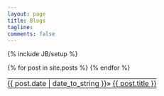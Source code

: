 ```yaml
---
layout: page
title: Blogs
tagline:
comments: false
---
```

{% include JB/setup %}

<!--<ul class="posts">
  {% for post in site.posts %}
    <li><span>{{ post.date | date_to_string }}</span> &raquo; <a href="{{ BASE_PATH }}{{ post.url }}">{{ post.title }}</a></li>
  {% endfor %}
</ul>-->

<table class="table table-hover">
    <tbody>
        {% for post in site.posts %}
        <tr>
            <td align="right" style="border: none; padding: 0;">{{ post.date | date_to_string }}</td>
            <td style="border: none; padding: 0;">
                &raquo; 
                <a href="{{ BASE_PATH }}{{ post.url }}">
                    {{ post.title }}
                </a>
            </td>
        </tr>
        {% endfor %}
    </tbody>
</table>
